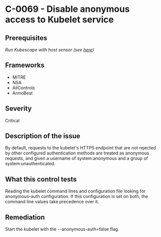# C-0069 - Disable anonymous access to Kubelet service

## Prerequisites
 *Run Kubescape with host sensor (see [here](https://hub.armo.cloud/docs/host-sensor))*
 
## Frameworks
* MITRE
* NSA
* AllControls
* ArmoBest
 
## Severity
Critical

## Description of the issue
By default, requests to the kubelet's HTTPS endpoint that are not rejected by other configured authentication methods are treated as anonymous requests, and given a username of system:anonymous and a group of system:unauthenticated.
 
## What this control tests 
Reading the kubelet command lines and configuration file looking for anonymous-auth configuration. If this configuration is set on both, the command line values take precedence over it.
 
## Remediation
Start the kubelet with the --anonymous-auth=false flag.
 
